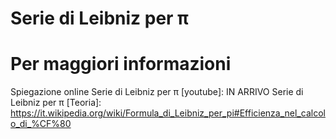 # Serie di Leibniz per π

# Per maggiori informazioni
Spiegazione online Serie di Leibniz per π [youtube]: IN ARRIVO
Serie di Leibniz per π [Teoria]: https://it.wikipedia.org/wiki/Formula_di_Leibniz_per_pi#Efficienza_nel_calcolo_di_%CF%80
